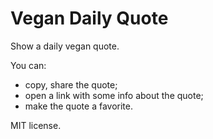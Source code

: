 # Vegan Daily Quote

Show a daily vegan quote.

You can:
* copy, share the quote;
* open a link with some info about the quote;
* make the quote a favorite.

MIT license.
